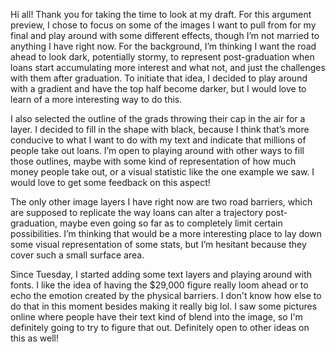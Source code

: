 Hi all! Thank you for taking the time to look at my draft. For this argument preview, I chose to focus on some of the images I want to pull from for my final and play around with some different effects, though I’m not married to anything I have right now. For the background, I’m thinking I want the road ahead to look dark, potentially stormy, to represent post-graduation when loans start accumulating more interest and what not, and just the challenges with them after graduation. To initiate that idea, I decided to play around with a gradient and have the top half become darker, but I would love to learn of a more interesting way to do this.

I also selected the outline of the grads throwing their cap in the air for a layer. I decided to fill in the shape with black, because I think that’s more conducive to what I want to do with my text and indicate that millions of people take out loans. I’m open to playing around with other ways to fill those outlines, maybe with some kind of representation of how much money people take out, or a visual statistic like the one example we saw. I would love to get some feedback on this aspect!

The only other image layers I have right now are two road barriers, which are supposed to replicate the way loans can alter a trajectory post-graduation, maybe even going so far as to completely limit certain possibilities. I’m thinking that would be a more interesting place to lay down some visual representation of some stats, but I’m hesitant because they cover such a small surface area.

Since Tuesday, I started adding some text layers and playing around with fonts. I like the idea of having the $29,000 figure really loom ahead or to echo the emotion created by the physical barriers. I don't know how else to do that in this moment besides making it really big lol. I saw some pictures online where people have their text kind of blend into the image, so I'm definitely going to try to figure that out. Definitely open to other ideas on this as well!
